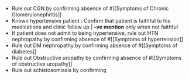 - Rule out CGN by confirming absence of #[[Symptoms of Chronic Glomerulonephritis]]
- Known hypertensive patient : Confirm that patient is faithful to his medications and clinic follow up | **-ve mention** only when not faithful
- If patient does not admit to being hypertensive, rule out HTN nephropathy by confirming absence of #[[Symptoms of hypertension]]
- Rule out DM nephropathy by confirming absence of #[[Symptoms of diabetes]]
- Rule out Obstructive uropathy by confirming absence of #[[Symptoms of obstructive uropathy]]
- Rule out schistosomiasis by confirming